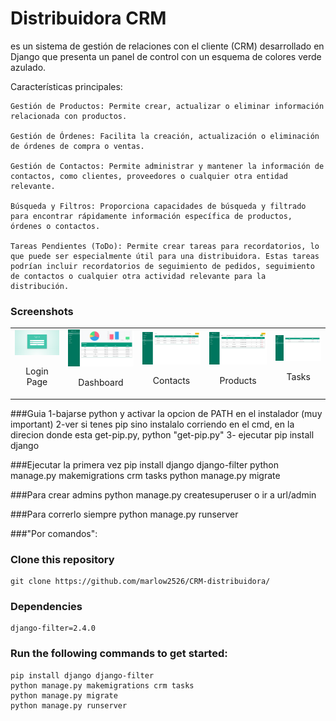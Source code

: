 # Distribuidora CRM
es un sistema de gestión de relaciones con el cliente (CRM) desarrollado en Django que presenta un panel de control con un esquema de colores verde azulado.

Características principales:

    Gestión de Productos: Permite crear, actualizar o eliminar información relacionada con productos.

    Gestión de Órdenes: Facilita la creación, actualización o eliminación de órdenes de compra o ventas.

    Gestión de Contactos: Permite administrar y mantener la información de contactos, como clientes, proveedores o cualquier otra entidad relevante.

    Búsqueda y Filtros: Proporciona capacidades de búsqueda y filtrado para encontrar rápidamente información específica de productos, órdenes o contactos.

    Tareas Pendientes (ToDo): Permite crear tareas para recordatorios, lo que puede ser especialmente útil para una distribuidora. Estas tareas podrían incluir recordatorios de seguimiento de pedidos, seguimiento de contactos o cualquier otra actividad relevante para la distribución.

### Screenshots

<table>
  <tr>
  <td align="center">
      <a href="https://raw.githubusercontent.com/masoodmomin/teal-crm/main/screenshots/login.png">
        <img src="screenshots/login.png" alt="Login Page">
      </a>
      <br />
      <p>Login Page</p>
    </td>
    <td align="center">
      <a href="https://raw.githubusercontent.com/masoodmomin/teal-crm/main/screenshots/dashboard.png">
        <img src="screenshots/dashboard.png" alt="Dashboard">
      </a>
      <br />
      <p>Dashboard</p>
    </td>
    <td align="center">
      <a href="https://raw.githubusercontent.com/masoodmomin/teal-crm/main/screenshots/contacts.png">
        <img src="screenshots/contacts.png" alt="Contacts">
      </a>
      <br />
      <p>Contacts</p>
    </td>
    <td align="center">
      <a href="https://raw.githubusercontent.com/masoodmomin/teal-crm/main/screenshots/product.png">
        <img src="screenshots/product.png" alt="Products">
      </a>
      <br />
      <p>Products</p>
    </td>
    <td align="center">
      <a href="https://raw.githubusercontent.com/masoodmomin/teal-crm/main/screenshots/tasks.png">
        <img src="screenshots/tasks.png" alt="Tasks">
      </a>
      <br />
      <p>Tasks</p>
    </td>
    </tr>
</table>

###Guia
1-bajarse python y activar la opcion de PATH en el instalador (muy important)
2-ver si tenes pip
    sino instalalo corriendo en el cmd, en la direcion donde esta get-pip.py, python "get-pip.py"
3- ejecutar pip install django




###Ejecutar la primera vez
pip install django django-filter
python manage.py makemigrations crm tasks
python manage.py migrate

###Para crear admins
python manage.py createsuperuser
o ir a url/admin


###Para correrlo siempre
python manage.py runserver

###"Por comandos":
### Clone this repository

```
git clone https://github.com/marlow2526/CRM-distribuidora/
```

### Dependencies
```
django-filter=2.4.0
```
### Run the following commands to get started:

```
pip install django django-filter
python manage.py makemigrations crm tasks
python manage.py migrate
python manage.py runserver
```
